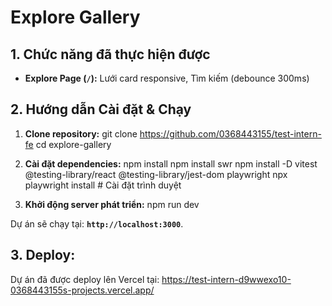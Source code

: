# Explore Gallery

## 1. Chức năng đã thực hiện được

* **Explore Page (`/`):** Lưới card responsive, Tìm kiếm (debounce 300ms)

## 2. Hướng dẫn Cài đặt & Chạy

1.  **Clone repository:**
    git clone https://github.com/0368443155/test-intern-fe
    cd explore-gallery
2.  **Cài đặt dependencies:**
    npm install
    npm install swr
    npm install -D vitest @testing-library/react @testing-library/jest-dom playwright
    npx playwright install # Cài đặt trình duyệt

3.  **Khởi động server phát triển:**
    npm run dev

Dự án sẽ chạy tại: **`http://localhost:3000`**.

## 3. Deploy:
Dự án đã được deploy lên Vercel tại: https://test-intern-d9wwexo10-0368443155s-projects.vercel.app/